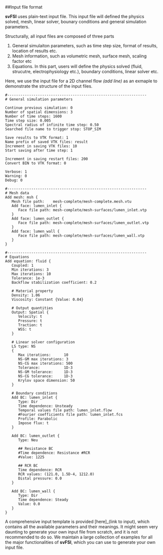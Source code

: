 ##Input file format

**svFSI** uses plain-text input file. This input file will defined the physics solved, mesh, linear solver, bounary conditions and general simulation parameters. 

Structurally, all input files are composed of three parts
1. General simulaiton parameters, such as time step size, format of results, location of results etc.
2. Mesh information, such as volumetric mesh, surface mesh, scaling factor etc
3. Equations. In this part, users will define the physics solved (fluid, strucutre, electrophysiology etc.), boundary conditions, linear solver etc.

Here, we use the input file for a 2D channel flow *(add line)* as an exmaple to demonstrate the structure of the input files.

```
#----------------------------------------------------------------
# General simulation parameters

Continue previous simulation: 0
Number of spatial dimensions: 3
Number of time steps: 1600
Time step size: 0.005
Spectral radius of infinite time step: 0.50
Searched file name to trigger stop: STOP_SIM

Save results to VTK format: 1
Name prefix of saved VTK files: result
Increment in saving VTK files: 10
Start saving after time step: 1

Increment in saving restart files: 200
Convert BIN to VTK format: 0

Verbose: 1
Warning: 0
Debug: 0

#----------------------------------------------------------------
# Mesh data
Add mesh: msh {
   Mesh file path:    mesh-complete/mesh-complete.mesh.vtu
   Add face: lumen_inlet {
      Face file path: mesh-complete/mesh-surfaces/lumen_inlet.vtp
   }
   Add face: lumen_outlet {
      Face file path: mesh-complete/mesh-surfaces/lumen_outlet.vtp
   }
   Add face: lumen_wall {
      Face file path: mesh-complete/mesh-surfaces/lumen_wall.vtp
   }
}

#----------------------------------------------------------------
# Equations
Add equation: fluid {
   Coupled: 1
   Min iterations: 3
   Max iterations: 10
   Tolerance: 1e-3
   Backflow stabilization coefficient: 0.2

   # Material property
   Density: 1.06
   Viscosity: Constant {Value: 0.04}

   # Output quantities
   Output: Spatial {
      Velocity: t
      Pressure: t
      Traction: t
      WSS: t
   }
   
   # Linear solver configuration
   LS type: NS
   {
      Max iterations:      10
      NS-GM max iterations: 3
      NS-CG max iterations: 500
      Tolerance:           1D-3
      NS-GM tolerance:     1D-3
      NS-CG tolerance:     1D-3
      Krylov space dimension: 50
   }

   # Boundary conditions
   Add BC: lumen_inlet {
      Type: Dir
      Time dependence: Unsteady
      Temporal values file path: lumen_inlet.flow
      #Fourier coefficients file path: lumen_inlet.fcs
      Profile: Parabolic
      Impose flux: t
   }

   Add BC: lumen_outlet {
      Type: Neu

      ## Resistance BC
      #Time dependence: Resistance #RCR
      #Value: 1225

      ## RCR BC
      Time dependence: RCR
      RCR values: (121.0, 1.5D-4, 1212.0)
      Distal pressure: 0.0
   }

   Add BC: lumen_wall {
      Type: Dir
      Time dependence: Steady
      Value: 0.0
   }
}
```

A comprehensive input template is provided [here]_(link to input), which contains all the available parameters and their meanings. It might seem very daunting to generate your own input file from scratch, and it is not recommended to do so. We maintain a large collection of examples for all the major functionalities of **svFSI**, which you can use to generate your own input file.

